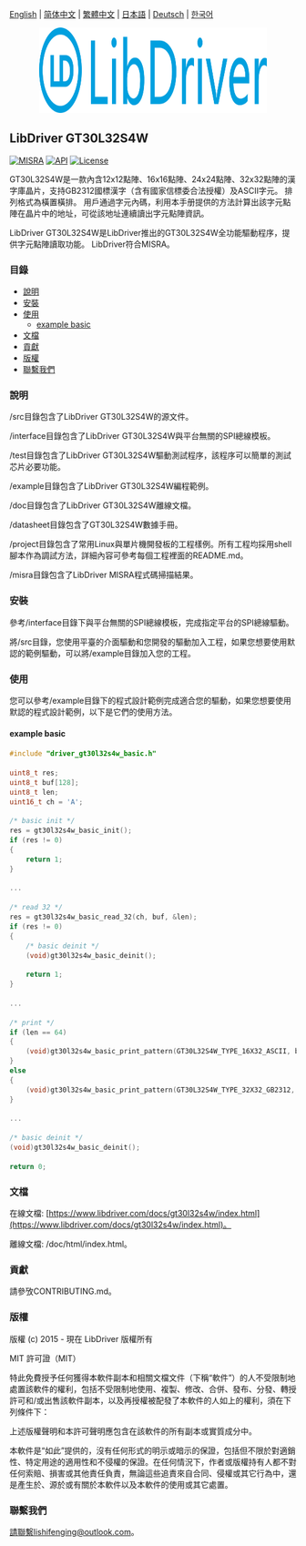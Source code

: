 [English](/README.md) | [ 简体中文](/README_zh-Hans.md) | [繁體中文](/README_zh-Hant.md) | [日本語](/README_ja.md) | [Deutsch](/README_de.md) | [한국어](/README_ko.md)

<div align=center>
<img src="/doc/image/logo.svg" width="400" height="150"/>
</div>

## LibDriver GT30L32S4W

[![MISRA](https://img.shields.io/badge/misra-compliant-brightgreen.svg)](/misra/README.md) [![API](https://img.shields.io/badge/api-reference-blue.svg)](https://www.libdriver.com/docs/gt30l32s4w/index.html) [![License](https://img.shields.io/badge/license-MIT-brightgreen.svg)](/LICENSE)

GT30L32S4W是一款內含12x12點陣、16x16點陣、24x24點陣、32x32點陣的漢字庫晶片，支持GB2312國標漢字（含有國家信標委合法授權）及ASCII字元。 排列格式為橫置橫排。 用戶通過字元內碼，利用本手册提供的方法計算出該字元點陣在晶片中的地址，可從該地址連續讀出字元點陣資訊。

LibDriver GT30L32S4W是LibDriver推出的GT30L32S4W全功能驅動程序，提供字元點陣讀取功能。 LibDriver符合MISRA。

### 目錄

  - [說明](#說明)
  - [安裝](#安裝)
  - [使用](#使用)
    - [example basic](#example-basic)
  - [文檔](#文檔)
  - [貢獻](#貢獻)
  - [版權](#版權)
  - [聯繫我們](#聯繫我們)

### 說明

/src目錄包含了LibDriver GT30L32S4W的源文件。

/interface目錄包含了LibDriver GT30L32S4W與平台無關的SPI總線模板。

/test目錄包含了LibDriver GT30L32S4W驅動測試程序，該程序可以簡單的測試芯片必要功能。

/example目錄包含了LibDriver GT30L32S4W編程範例。

/doc目錄包含了LibDriver GT30L32S4W離線文檔。

/datasheet目錄包含了GT30L32S4W數據手冊。

/project目錄包含了常用Linux與單片機開發板的工程樣例。所有工程均採用shell腳本作為調試方法，詳細內容可參考每個工程裡面的README.md。

/misra目錄包含了LibDriver MISRA程式碼掃描結果。

### 安裝

參考/interface目錄下與平台無關的SPI總線模板，完成指定平台的SPI總線驅動。

將/src目錄，您使用平臺的介面驅動和您開發的驅動加入工程，如果您想要使用默認的範例驅動，可以將/example目錄加入您的工程。

### 使用

您可以參考/example目錄下的程式設計範例完成適合您的驅動，如果您想要使用默認的程式設計範例，以下是它們的使用方法。

#### example basic

```C
#include "driver_gt30l32s4w_basic.h"

uint8_t res;
uint8_t buf[128];
uint8_t len;
uint16_t ch = 'A';

/* basic init */
res = gt30l32s4w_basic_init();
if (res != 0)
{
    return 1;
}

...

/* read 32 */
res = gt30l32s4w_basic_read_32(ch, buf, &len);
if (res != 0)
{
    /* basic deinit */
    (void)gt30l32s4w_basic_deinit();

    return 1;
}

...
    
/* print */
if (len == 64)
{
    (void)gt30l32s4w_basic_print_pattern(GT30L32S4W_TYPE_16X32_ASCII, buf, 64);
}
else
{
    (void)gt30l32s4w_basic_print_pattern(GT30L32S4W_TYPE_32X32_GB2312, buf, 128);
}

...
    
/* basic deinit */
(void)gt30l32s4w_basic_deinit();

return 0;
```

### 文檔

在線文檔: [https://www.libdriver.com/docs/gt30l32s4w/index.html](https://www.libdriver.com/docs/gt30l32s4w/index.html)。

離線文檔: /doc/html/index.html。

### 貢獻

請參攷CONTRIBUTING.md。

### 版權

版權 (c) 2015 - 現在 LibDriver 版權所有

MIT 許可證（MIT）

特此免費授予任何獲得本軟件副本和相關文檔文件（下稱“軟件”）的人不受限制地處置該軟件的權利，包括不受限制地使用、複製、修改、合併、發布、分發、轉授許可和/或出售該軟件副本，以及再授權被配發了本軟件的人如上的權利，須在下列條件下：

上述版權聲明和本許可聲明應包含在該軟件的所有副本或實質成分中。

本軟件是“如此”提供的，沒有任何形式的明示或暗示的保證，包括但不限於對適銷性、特定用途的適用性和不侵權的保證。在任何情況下，作者或版權持有人都不對任何索賠、損害或其他責任負責，無論這些追責來自合同、侵權或其它行為中，還是產生於、源於或有關於本軟件以及本軟件的使用或其它處置。

### 聯繫我們

請聯繫lishifenging@outlook.com。